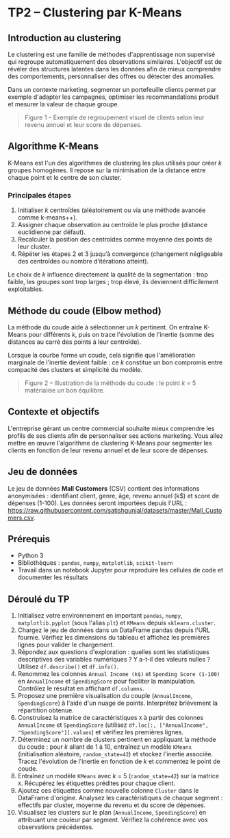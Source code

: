 # TP2 – Clustering par K-Means

## Introduction au clustering

Le clustering est une famille de méthodes d'apprentissage non supervisé qui regroupe automatiquement des observations similaires. L'objectif est de révéler des structures latentes dans les données afin de mieux comprendre des comportements, personnaliser des offres ou détecter des anomalies.

Dans un contexte marketing, segmenter un portefeuille clients permet par exemple d'adapter les campagnes, optimiser les recommandations produit et mesurer la valeur de chaque groupe.

> Figure 1 – Exemple de regroupement visuel de clients selon leur revenu annuel et leur score de dépenses.

## Algorithme K-Means

K-Means est l'un des algorithmes de clustering les plus utilisés pour créer *k* groupes homogènes. Il repose sur la minimisation de la distance entre chaque point et le centre de son cluster.

### Principales étapes

1. Initialiser *k* centroïdes (aléatoirement ou via une méthode avancée comme k-means++).
2. Assigner chaque observation au centroïde le plus proche (distance euclidienne par défaut).
3. Recalculer la position des centroïdes comme moyenne des points de leur cluster.
4. Répéter les étapes 2 et 3 jusqu’à convergence (changement négligeable des centroïdes ou nombre d’itérations atteint).

Le choix de *k* influence directement la qualité de la segmentation : trop faible, les groupes sont trop larges ; trop élevé, ils deviennent difficilement exploitables.

## Méthode du coude (Elbow method)

La méthode du coude aide à sélectionner un *k* pertinent. On entraîne K-Means pour différents *k*, puis on trace l'évolution de l'inertie (somme des distances au carré des points à leur centroïde).

Lorsque la courbe forme un coude, cela signifie que l'amélioration marginale de l'inertie devient faible : ce *k* constitue un bon compromis entre compacité des clusters et simplicité du modèle.

> Figure 2 – Illustration de la méthode du coude : le point *k* = 5 matérialise un bon équilibre.

## Contexte et objectifs

L'entreprise gérant un centre commercial souhaite mieux comprendre les profils de ses clients afin de personnaliser ses actions marketing. Vous allez mettre en œuvre l'algorithme de clustering K-Means pour segmenter les clients en fonction de leur revenu annuel et de leur score de dépenses.

## Jeu de données

Le jeu de données **Mall Customers** (CSV) contient des informations anonymisées : identifiant client, genre, âge, revenu annuel (k$) et score de dépenses (1-100). Les données seront importées depuis l'URL : <https://raw.githubusercontent.com/satishgunjal/datasets/master/Mall_Customers.csv>.

## Prérequis

- Python 3
- Bibliothèques : `pandas`, `numpy`, `matplotlib`, `scikit-learn`
- Travail dans un notebook Jupyter pour reproduire les cellules de code et documenter les résultats

## Déroulé du TP

1. Initialisez votre environnement en important `pandas`, `numpy`, `matplotlib.pyplot` (sous l'alias `plt`) et `KMeans` depuis `sklearn.cluster`.
2. Chargez le jeu de données dans un DataFrame pandas depuis l'URL fournie. Vérifiez les dimensions du tableau et affichez les premières lignes pour valider le chargement.
3. Répondez aux questions d'exploration : quelles sont les statistiques descriptives des variables numériques ? Y a-t-il des valeurs nulles ? Utilisez `df.describe()` et `df.info()`.
4. Renommez les colonnes `Annual Income (k$)` et `Spending Score (1-100)` en `AnnualIncome` et `SpendingScore` pour faciliter la manipulation. Contrôlez le résultat en affichant `df.columns`.
5. Proposez une première visualisation du couple (`AnnualIncome`, `SpendingScore`) à l'aide d'un nuage de points. Interprétez brièvement la répartition obtenue.
6. Construisez la matrice de caractéristiques `X` à partir des colonnes `AnnualIncome` et `SpendingScore` (utilisez `df.loc[:, ["AnnualIncome", "SpendingScore"]].values`) et vérifiez les premières lignes.
7. Déterminez un nombre de clusters pertinent en appliquant la méthode du coude : pour *k* allant de 1 à 10, entraînez un modèle `KMeans` (initialisation aléatoire, `random_state=42`) et stockez l'inertie associée. Tracez l'évolution de l'inertie en fonction de *k* et commentez le point de coude.
8. Entraînez un modèle `KMeans` avec *k* = 5 (`random_state=42`) sur la matrice `X`. Récupérez les étiquettes prédites pour chaque client.
9. Ajoutez ces étiquettes comme nouvelle colonne `Cluster` dans le DataFrame d'origine. Analysez les caractéristiques de chaque segment : effectifs par cluster, moyenne du revenu et du score de dépenses.
10. Visualisez les clusters sur le plan (`AnnualIncome`, `SpendingScore`) en attribuant une couleur par segment. Vérifiez la cohérence avec vos observations précédentes.
